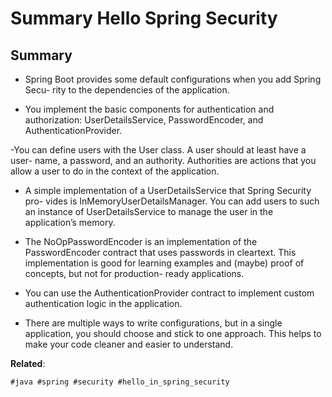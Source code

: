 # Summary Hello Spring Security

## Summary 

- Spring Boot provides some default configurations when you add Spring Secu-
rity to the dependencies of the application.

- You implement the basic components for authentication and authorization:
UserDetailsService, PasswordEncoder, and AuthenticationProvider.

-You can define users with the User class. A user should at least have a user-
name, a password, and an authority. Authorities are actions that you allow a
user to do in the context of the application.

- A simple implementation of a UserDetailsService that Spring Security pro-
vides is InMemoryUserDetailsManager. You can add users to such an instance
of UserDetailsService to manage the user in the application’s memory.

- The NoOpPasswordEncoder is an implementation of the PasswordEncoder
contract that uses passwords in cleartext. This implementation is good for
learning examples and (maybe) proof of concepts, but not for production-
ready applications.

- You can use the AuthenticationProvider contract to implement custom
authentication logic in the application.

- There are multiple ways to write configurations, but in a single application, you
should choose and stick to one approach. This helps to make your code cleaner
and easier to understand.

**Related**:
```
#java #spring #security #hello_in_spring_security
```


